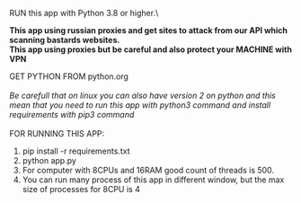 RUN this app with Python 3.8 or higher.\

<b>This app using russian proxies and get sites to attack from our API which scanning bastards websites.
\
This app using proxies but be careful and also protect your MACHINE with VPN
</b>

GET PYTHON FROM python.org
<br>
<br>
<i>Be carefull that on linux you can also have version 2 on python and this mean that you need to run this app with python3 command and install requirements with pip3 command</i>
<br>
<br>
FOR RUNNING THIS APP:
1. pip install -r requirements.txt
2. python app.py
3. For computer with 8CPUs and 16RAM good count of threads is 500.
4. You can run many process of this app in different window, but the max size of processes for 8CPU is 4 